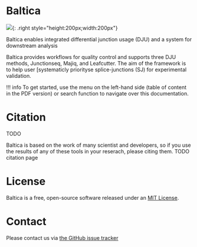 # Baltica

 ![](https://gist.githubusercontent.com/tbrittoborges/3c86ffbaa62e671771f443c65cb04fdc/raw/7ae0ea4a76e8f5464139ef34164c67de7a297ce8/baltica_logo.png){: .right style="height:200px;width:200px"}

Baltica enables integrated differential junction usage (DJU) and a system for downstream analysis 

Baltica provides workflows for quality control and supports three DJU methods, Junctionseq, Majiq, and Leafcutter. The aim of the framework is to help user  [systematicly priorityse splice-junctions (SJ) for experimental validation.

!!! info
    To get started, use the menu on the left-hand side (table of content in the PDF version) or search function to navigate over this documentation.

# Citation
TODO

Baltica is based on the work of many scientist and developers, so if you use the results of any of these tools in your reserach, please citing them. TODO citation page

# License
Baltica is a free, open-source software released under an [MIT License](https://github.com/dieterich-lab/Baltica/blob/master/LICENSE).

# Contact
Please contact us via [the GitHub issue tracker](https://github.com/dieterich-lab/Baltica/issues)